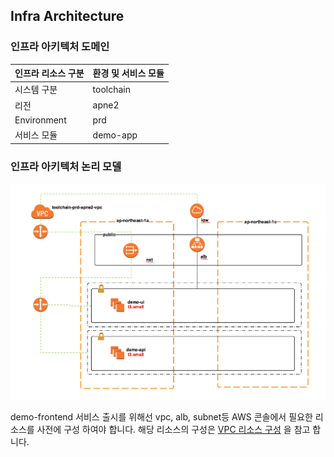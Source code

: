 ## Infra Architecture


### 인프라 아키텍처 도메인

인프라 리소스 구분| 환경 및 서비스 모듈 | 
------------ | -------------- | 
시스템 구분     | toolchain      | 
리전          | apne2          | 
Environment  | prd            | 
서비스 모듈     | demo-app       | 


### 인프라 아키텍처 논리 모델
![demo-frontend infrastructure](../img/arch-01-01.png)

demo-frontend 서비스 출시를 위해선 vpc, alb, subnet등 AWS 콘솔에서 필요한 리소스를 사전에 구성 하여야 합니다.
해당 리소스의 구성은 [VPC 리소스 구성](/iac/infra-02) 을 참고 합니다.
